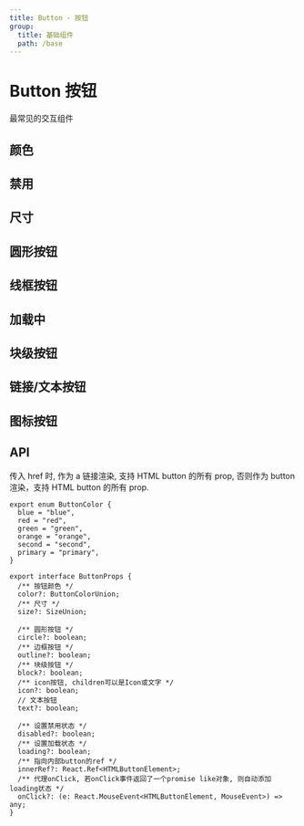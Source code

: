 ```yaml
---
title: Button - 按钮
group:
  title: 基础组件
  path: /base
---
```


# Button 按钮

最常见的交互组件

## 颜色

<code src="./button-demo-color.tsx" ></code>

## 禁用

<code src="./button-demo-disabled.tsx"></code>

## 尺寸

<code src="./button-demo-size.tsx"></code>

## 圆形按钮

<code src="./button-demo-circle.tsx"></code>

## 线框按钮

<code src="./button-demo-outline.tsx"></code>

## 加载中

<code src="./button-demo-loading.tsx"></code>

## 块级按钮

<code src="./button-demo-block.tsx"></code>

## 链接/文本按钮

<code src="./button-demo-link.tsx"></code>

## 图标按钮

<code src="./button-demo-icon.tsx"></code>

## API

传入 href 时, 作为 a 链接渲染, 支持 HTML button 的所有 prop, 否则作为 button 渲染，支持 HTML button 的所有 prop.

```tsx | pure
export enum ButtonColor {
  blue = "blue",
  red = "red",
  green = "green",
  orange = "orange",
  second = "second",
  primary = "primary",
}

export interface ButtonProps {
  /** 按钮颜色 */
  color?: ButtonColorUnion;
  /** 尺寸 */
  size?: SizeUnion;

  /** 圆形按钮 */
  circle?: boolean;
  /** 边框按钮 */
  outline?: boolean;
  /** 块级按钮 */
  block?: boolean;
  /** icon按钮, children可以是Icon或文字 */
  icon?: boolean;
  // 文本按钮
  text?: boolean;

  /** 设置禁用状态 */
  disabled?: boolean;
  /** 设置加载状态 */
  loading?: boolean;
  /** 指向内部button的ref */
  innerRef?: React.Ref<HTMLButtonElement>;
  /** 代理onClick, 若onClick事件返回了一个promise like对象, 则自动添加loading状态 */
  onClick?: (e: React.MouseEvent<HTMLButtonElement, MouseEvent>) => any;
}
```
